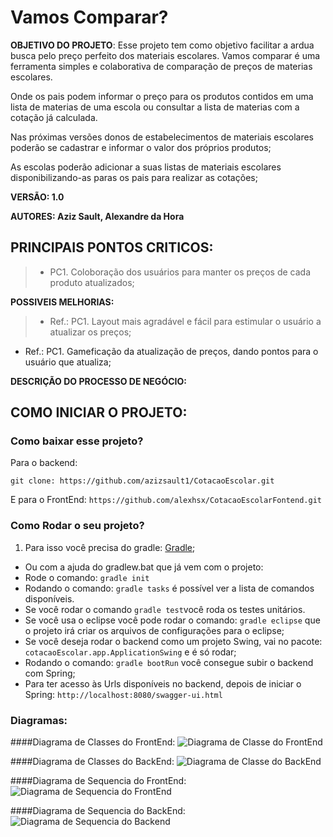 # Vamos Comparar?
**OBJETIVO DO PROJETO**: Esse projeto tem como objetivo facilitar a ardua busca pelo preço perfeito dos materiais escolares.
Vamos comparar é uma ferramenta simples e colaborativa de comparação de preços de materias escolares. ​

Onde os pais podem informar o preço para os produtos contidos em uma lista de materias de uma escola ou consultar a lista de materias com a cotação já calculada.​

Nas próximas versões donos de estabelecimentos de materiais escolares poderão se cadastrar e informar o valor dos próprios produtos;​

As escolas poderão adicionar a suas listas de materiais escolares disponibilizando-as paras os pais para realizar as cotações;

**VERSÃO: 1.0**

**AUTORES: Aziz Sault, Alexandre da Hora**


## PRINCIPAIS PONTOS CRITICOS:
> * PC1. Coloboração dos usuários para manter os preços de cada produto atualizados;

**POSSIVEIS MELHORIAS:**
> * Ref.:  PC1. Layout mais agradável e fácil para estimular o usuário a atualizar os preços;
*  Ref.: PC1. Gameficação da atualização de preços, dando pontos para o usuário que atualiza;

**DESCRIÇÃO DO PROCESSO DE NEGÓCIO:**

## COMO INICIAR O PROJETO:
### Como baixar esse projeto?

Para o backend:
```
git clone: https://github.com/azizsault1/CotacaoEscolar.git
```
E para o FrontEnd:
```https://github.com/alexhsx/CotacaoEscolarFontend.git```

### Como Rodar o seu projeto?
1. Para isso você precisa do gradle: [Gradle](https://gradle.org/install/);
* Ou com a ajuda do gradlew.bat que já vem com o projeto:
* Rode o comando: ```gradle init```
* Rodando o comando: ```gradle tasks``` é possível ver a lista de comandos disponíveis.
* Se você rodar o comando ```gradle test```você roda os testes unitários.
* Se você usa o eclipse você pode rodar o comando: ```gradle eclipse``` que o projeto irá criar os arquivos de configurações para o eclipse;
* Se você deseja rodar o backend como um projeto Swing, vai no pacote:  ```cotacaoEscolar.app.ApplicationSwing``` e é só rodar;
* Rodando o comando: ```gradle bootRun``` você consegue subir o backend com Spring;
* Para ter acesso às Urls disponíveis no backend, depois de iniciar o Spring: ```http://localhost:8080/swagger-ui.html ```

### Diagramas:

####Diagrama de Classes do FrontEnd:
![Diagrama de Classe do FrontEnd](https://github.com/azizsault1/CotacaoEscolar/blob/master/doc/diagramas/diagrama_classe_cotacao_frontend.png)
 
####Diagrama de Classes do BackEnd:
![Diagrama de Classe do BackEnd](https://github.com/azizsault1/CotacaoEscolar/blob/master/doc/diagramas/DiagramaClasse.png)

####Diagrama de Sequencia do FrontEnd:
![Diagrama de Sequencia do FrontEnd](https://github.com/azizsault1/CotacaoEscolar/blob/master/doc/diagramas/diagrama_sequencia_frontend_cotacao.png)

####Diagrama de Sequencia do BackEnd:
![Diagrama de Sequencia do Backend](https://github.com/azizsault1/CotacaoEscolar/blob/master/doc/diagramas/cotacao.png)
